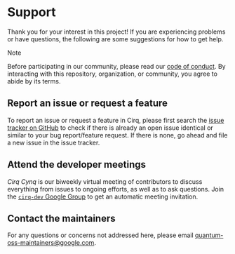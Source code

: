 # Support

Thank you for your interest in this project! If you are experiencing problems
or have questions, the following are some suggestions for how to get help.

> [!NOTE]
> Before participating in our community, please read our [code of
> conduct](CODE_OF_CONDUCT.md). By interacting with this repository,
> organization, or community, you agree to abide by its terms.

## Report an issue or request a feature

To report an issue or request a feature in Cirq, please first search the [issue
tracker on GitHub](https://github.com/quantumlib/Cirq/issues) to check if there
is already an open issue identical or similar to your bug report/feature
request. If there is none, go ahead and file a new issue in the issue tracker.

## Attend the developer meetings

_Cirq Cynq_ is our biweekly virtual meeting of contributors to discuss
everything from issues to ongoing efforts, as well as to ask questions. Join
the [`cirq-dev` Google Group](https://groups.google.com/forum/#!forum/cirq-dev)
to get an automatic meeting invitation.

## Contact the maintainers

For any questions or concerns not addressed here, please email
[quantum-oss-maintainers@google.com](mailto:quantum-oss-maintainers@google.com).
